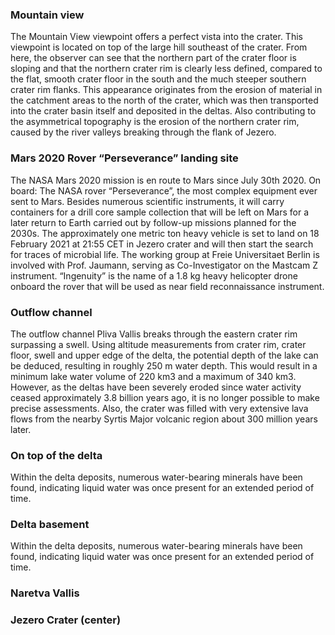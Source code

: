 ### Mountain view

The Mountain View viewpoint offers a perfect vista into the crater. This viewpoint is located on top of the large hill southeast of the crater.
From here, the observer can see that the northern part of the crater floor is sloping and that the northern crater rim is clearly less defined, compared to the flat, smooth crater floor in the south and the much steeper southern crater rim flanks.
This appearance originates from the erosion of material in the catchment areas to the north of the crater, which was then transported into the crater basin itself and deposited in the deltas.
Also contributing to the asymmetrical topography is the erosion of the northern crater rim, caused by the river valleys breaking through the flank of Jezero.

### Mars 2020 Rover “Perseverance” landing site

The NASA Mars 2020 mission is en route to Mars since July 30th 2020.
On board: The NASA rover “Perseverance”, the most complex equipment ever sent to Mars.
Besides numerous scientific instruments, it will carry containers for a drill core sample collection that will be left on Mars for a later return to Earth carried out by follow-up missions planned for the 2030s.
The approximately one metric ton heavy vehicle is set to land on 18 February 2021 at 21:55 CET in Jezero crater and will then start the search for traces of microbial life.
The working group at Freie Universitaet Berlin is involved with Prof. Jaumann, serving as Co-Investigator on the Mastcam Z instrument.
“Ingenuity” is the name of a 1.8 kg heavy helicopter drone onboard the rover that will be used as near field reconnaissance instrument.

### Outflow channel

The outflow channel Pliva Vallis breaks through the eastern crater rim surpassing a swell.
Using altitude measurements from crater rim, crater floor, swell and upper edge of the delta, the potential depth of the lake can be deduced, resulting in roughly 250 m water depth.
This would result in a minimum lake water volume of 220 km3 and a maximum of 340 km3.
However, as the deltas have been severely eroded since water activity ceased approximately 3.8 billion years ago, it is no longer possible to make precise assessments.
Also, the crater was filled with very extensive lava flows from the nearby Syrtis Major volcanic region about 300 million years later.

### On top of the delta

Within the delta deposits, numerous water-bearing minerals have been found, indicating liquid water was once present for an extended period of time.

### Delta basement

Within the delta deposits, numerous water-bearing minerals have been found, indicating liquid water was once present for an extended period of time.

### Naretva Vallis

### Jezero Crater (center)
